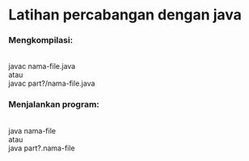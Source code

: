 <h1>Latihan percabangan dengan java</h1>

<h3>Mengkompilasi:</h3> <br>
javac nama-file.java <br>
atau <br>
javac part?/nama-file.java

<h3>Menjalankan program:</h3> <br>
java nama-file <br>
atau <br>
java part?.nama-file